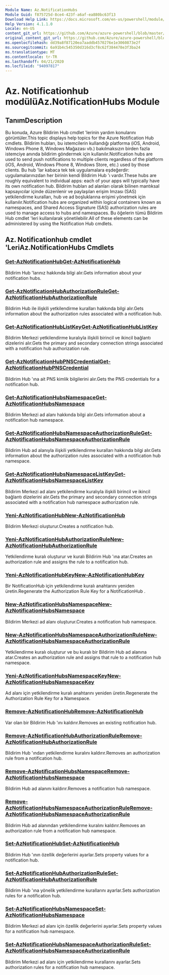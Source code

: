 ```yaml
---
Module Name: Az.NotificationHubs
Module Guid: f875725d-8ce4-423f-a6af-ea880bc63f13
Download Help Link: https://docs.microsoft.com/en-us/powershell/module/az.notificationhubs
Help Version: 4.1.1.0
Locale: en-US
content_git_url: https://github.com/Azure/azure-powershell/blob/master/src/NotificationHubs/NotificationHubs/help/Az.NotificationHubs.md
original_content_git_url: https://github.com/Azure/azure-powershell/blob/master/src/NotificationHubs/NotificationHubs/help/Az.NotificationHubs.md
ms.openlocfilehash: dd39a8f87120ea7aaddb4570276e1e3060873e2f
ms.sourcegitcommit: 6a91b4c545350d316d3cf8c62f384478e3f3ba24
ms.translationtype: MT
ms.contentlocale: tr-TR
ms.lasthandoff: 04/21/2020
ms.locfileid: "94097817"
---
```

# <span data-ttu-id="5e757-101">Az. Notificationhub modülü</span><span class="sxs-lookup"><span data-stu-id="5e757-101">Az.NotificationHubs Module</span></span>
## <span data-ttu-id="5e757-102">Tanım</span><span class="sxs-lookup"><span data-stu-id="5e757-102">Description</span></span>
<span data-ttu-id="5e757-103">Bu konuda, Azure Bildirim Hub cmdlet 'lerinin yardım konularını görüntüler.</span><span class="sxs-lookup"><span data-stu-id="5e757-103">This topic displays help topics for the Azure Notification Hub cmdlets.</span></span> <span data-ttu-id="5e757-104">Bildirim hubları, bu istemcilerin kullandığı platforma (iOS, Android, Windows Phone 8, Windows Mağazası vb.) bakılmaksızın birden fazla istemciye anında bildirim göndermek için kullanılır.</span><span class="sxs-lookup"><span data-stu-id="5e757-104">Notification hubs are used to send push notifications to multiple clients regardless of the platform (iOS, Android, Windows Phone 8, Windows Store, etc.) used by those clients.</span></span> <span data-ttu-id="5e757-105">Bu hub 'lar kabaca tek tek uygulamalara eşdeğerdir: uygulamalarınızdan her birinin kendi Bildirim Hub 'ı vardır.</span><span class="sxs-lookup"><span data-stu-id="5e757-105">These hubs are roughly equivalent to individual apps: each of your apps will typically have its own notification hub.</span></span> <span data-ttu-id="5e757-106">Bildirim hubları ad alanları olarak bilinen mantıksal kapsayıcılar içinde düzenlenir ve paylaşılan erişim Imzası (SAS) yetkilendirme kuralları, hub ve ad boşluklarına erişimi yönetmek için kullanılır.</span><span class="sxs-lookup"><span data-stu-id="5e757-106">Notification hubs are organized within logical containers known as namespaces, and Shared Access Signature (SAS) authorization rules are used to manage access to hubs and namespaces.</span></span> <span data-ttu-id="5e757-107">Bu öğelerin tümü Bildirim Hub cmdlet 'leri kullanılarak yönetilebilir.</span><span class="sxs-lookup"><span data-stu-id="5e757-107">All of these elements can be administered by using the Notification Hub cmdlets.</span></span>

## <span data-ttu-id="5e757-108">Az. Notificationhub cmdlet 'Leri</span><span class="sxs-lookup"><span data-stu-id="5e757-108">Az.NotificationHubs Cmdlets</span></span>
### [<span data-ttu-id="5e757-109">Get-AzNotificationHub</span><span class="sxs-lookup"><span data-stu-id="5e757-109">Get-AzNotificationHub</span></span>](Get-AzNotificationHub.md)
<span data-ttu-id="5e757-110">Bildirim Hub 'larınız hakkında bilgi alır.</span><span class="sxs-lookup"><span data-stu-id="5e757-110">Gets information about your notification hubs.</span></span>

### [<span data-ttu-id="5e757-111">Get-AzNotificationHubAuthorizationRule</span><span class="sxs-lookup"><span data-stu-id="5e757-111">Get-AzNotificationHubAuthorizationRule</span></span>](Get-AzNotificationHubAuthorizationRule.md)
<span data-ttu-id="5e757-112">Bildirim Hub ile ilişkili yetkilendirme kuralları hakkında bilgi alır.</span><span class="sxs-lookup"><span data-stu-id="5e757-112">Gets information about the authorization rules associated with a notification hub.</span></span>

### [<span data-ttu-id="5e757-113">Get-AzNotificationHubListKey</span><span class="sxs-lookup"><span data-stu-id="5e757-113">Get-AzNotificationHubListKey</span></span>](Get-AzNotificationHubListKey.md)
<span data-ttu-id="5e757-114">Bildirim Merkezi yetkilendirme kuralıyla ilişkili birincil ve ikincil bağlantı dizelerini alır.</span><span class="sxs-lookup"><span data-stu-id="5e757-114">Gets the primary and secondary connection strings associated with a notification hub authorization rule.</span></span>

### [<span data-ttu-id="5e757-115">Get-AzNotificationHubPNSCredential</span><span class="sxs-lookup"><span data-stu-id="5e757-115">Get-AzNotificationHubPNSCredential</span></span>](Get-AzNotificationHubPNSCredential.md)
<span data-ttu-id="5e757-116">Bildirim Hub 'ına ait PNS kimlik bilgilerini alır.</span><span class="sxs-lookup"><span data-stu-id="5e757-116">Gets the PNS credentials for a notification hub.</span></span>

### [<span data-ttu-id="5e757-117">Get-AzNotificationHubsNamespace</span><span class="sxs-lookup"><span data-stu-id="5e757-117">Get-AzNotificationHubsNamespace</span></span>](Get-AzNotificationHubsNamespace.md)
<span data-ttu-id="5e757-118">Bildirim Merkezi ad alanı hakkında bilgi alır.</span><span class="sxs-lookup"><span data-stu-id="5e757-118">Gets information about a notification hub namespace.</span></span>

### [<span data-ttu-id="5e757-119">Get-AzNotificationHubsNamespaceAuthorizationRule</span><span class="sxs-lookup"><span data-stu-id="5e757-119">Get-AzNotificationHubsNamespaceAuthorizationRule</span></span>](Get-AzNotificationHubsNamespaceAuthorizationRule.md)
<span data-ttu-id="5e757-120">Bildirim Hub ad alanıyla ilişkili yetkilendirme kuralları hakkında bilgi alır.</span><span class="sxs-lookup"><span data-stu-id="5e757-120">Gets information about the authorization rules associated with a notification hub namespace.</span></span>

### [<span data-ttu-id="5e757-121">Get-AzNotificationHubsNamespaceListKey</span><span class="sxs-lookup"><span data-stu-id="5e757-121">Get-AzNotificationHubsNamespaceListKey</span></span>](Get-AzNotificationHubsNamespaceListKey.md)
<span data-ttu-id="5e757-122">Bildirim Merkezi ad alanı yetkilendirme kuralıyla ilişkili birincil ve ikincil bağlantı dizelerini alır.</span><span class="sxs-lookup"><span data-stu-id="5e757-122">Gets the primary and secondary connection strings associated with a notification hub namespace authorization rule.</span></span>

### [<span data-ttu-id="5e757-123">Yeni-AzNotificationHub</span><span class="sxs-lookup"><span data-stu-id="5e757-123">New-AzNotificationHub</span></span>](New-AzNotificationHub.md)
<span data-ttu-id="5e757-124">Bildirim Merkezi oluşturur.</span><span class="sxs-lookup"><span data-stu-id="5e757-124">Creates a notification hub.</span></span>

### [<span data-ttu-id="5e757-125">Yeni-AzNotificationHubAuthorizationRule</span><span class="sxs-lookup"><span data-stu-id="5e757-125">New-AzNotificationHubAuthorizationRule</span></span>](New-AzNotificationHubAuthorizationRule.md)
<span data-ttu-id="5e757-126">Yetkilendirme kuralı oluşturur ve kuralı Bildirim Hub 'ına atar.</span><span class="sxs-lookup"><span data-stu-id="5e757-126">Creates an authorization rule and assigns the rule to a notification hub.</span></span>

### [<span data-ttu-id="5e757-127">Yeni-AzNotificationHubKey</span><span class="sxs-lookup"><span data-stu-id="5e757-127">New-AzNotificationHubKey</span></span>](New-AzNotificationHubKey.md)
<span data-ttu-id="5e757-128">Bir NotificationHub için yetkilendirme kuralı anahtarını yeniden üretin.</span><span class="sxs-lookup"><span data-stu-id="5e757-128">Regenerate the Authorization Rule Key for a NotificationHub .</span></span>

### [<span data-ttu-id="5e757-129">New-AzNotificationHubsNamespace</span><span class="sxs-lookup"><span data-stu-id="5e757-129">New-AzNotificationHubsNamespace</span></span>](New-AzNotificationHubsNamespace.md)
<span data-ttu-id="5e757-130">Bildirim Merkezi ad alanı oluşturur.</span><span class="sxs-lookup"><span data-stu-id="5e757-130">Creates a notification hub namespace.</span></span>

### [<span data-ttu-id="5e757-131">New-AzNotificationHubsNamespaceAuthorizationRule</span><span class="sxs-lookup"><span data-stu-id="5e757-131">New-AzNotificationHubsNamespaceAuthorizationRule</span></span>](New-AzNotificationHubsNamespaceAuthorizationRule.md)
<span data-ttu-id="5e757-132">Yetkilendirme kuralı oluşturur ve bu kuralı bir Bildirim Hub ad alanına atar.</span><span class="sxs-lookup"><span data-stu-id="5e757-132">Creates an authorization rule and assigns that rule to a notification hub namespace.</span></span>

### [<span data-ttu-id="5e757-133">Yeni-AzNotificationHubsNamespaceKey</span><span class="sxs-lookup"><span data-stu-id="5e757-133">New-AzNotificationHubsNamespaceKey</span></span>](New-AzNotificationHubsNamespaceKey.md)
<span data-ttu-id="5e757-134">Ad alanı için yetkilendirme kuralı anahtarını yeniden üretin.</span><span class="sxs-lookup"><span data-stu-id="5e757-134">Regenerate the Authorization Rule Key for a Namespace.</span></span>

### [<span data-ttu-id="5e757-135">Remove-AzNotificationHub</span><span class="sxs-lookup"><span data-stu-id="5e757-135">Remove-AzNotificationHub</span></span>](Remove-AzNotificationHub.md)
<span data-ttu-id="5e757-136">Var olan bir Bildirim Hub 'ını kaldırır.</span><span class="sxs-lookup"><span data-stu-id="5e757-136">Removes an existing notification hub.</span></span>

### [<span data-ttu-id="5e757-137">Remove-AzNotificationHubAuthorizationRule</span><span class="sxs-lookup"><span data-stu-id="5e757-137">Remove-AzNotificationHubAuthorizationRule</span></span>](Remove-AzNotificationHubAuthorizationRule.md)
<span data-ttu-id="5e757-138">Bildirim Hub 'ından yetkilendirme kuralını kaldırır.</span><span class="sxs-lookup"><span data-stu-id="5e757-138">Removes an authorization rule from a notification hub.</span></span>

### [<span data-ttu-id="5e757-139">Remove-AzNotificationHubsNamespace</span><span class="sxs-lookup"><span data-stu-id="5e757-139">Remove-AzNotificationHubsNamespace</span></span>](Remove-AzNotificationHubsNamespace.md)
<span data-ttu-id="5e757-140">Bildirim Hub ad alanını kaldırır.</span><span class="sxs-lookup"><span data-stu-id="5e757-140">Removes a notification hub namespace.</span></span>

### [<span data-ttu-id="5e757-141">Remove-AzNotificationHubsNamespaceAuthorizationRule</span><span class="sxs-lookup"><span data-stu-id="5e757-141">Remove-AzNotificationHubsNamespaceAuthorizationRule</span></span>](Remove-AzNotificationHubsNamespaceAuthorizationRule.md)
<span data-ttu-id="5e757-142">Bildirim Hub ad alanından yetkilendirme kuralını kaldırır.</span><span class="sxs-lookup"><span data-stu-id="5e757-142">Removes an authorization rule from a notification hub namespace.</span></span>

### [<span data-ttu-id="5e757-143">Set-AzNotificationHub</span><span class="sxs-lookup"><span data-stu-id="5e757-143">Set-AzNotificationHub</span></span>](Set-AzNotificationHub.md)
<span data-ttu-id="5e757-144">Bildirim Hub 'ının özellik değerlerini ayarlar.</span><span class="sxs-lookup"><span data-stu-id="5e757-144">Sets property values for a notification hub.</span></span>

### [<span data-ttu-id="5e757-145">Set-AzNotificationHubAuthorizationRule</span><span class="sxs-lookup"><span data-stu-id="5e757-145">Set-AzNotificationHubAuthorizationRule</span></span>](Set-AzNotificationHubAuthorizationRule.md)
<span data-ttu-id="5e757-146">Bildirim Hub 'ına yönelik yetkilendirme kurallarını ayarlar.</span><span class="sxs-lookup"><span data-stu-id="5e757-146">Sets authorization rules for a notification hub.</span></span>

### [<span data-ttu-id="5e757-147">Set-AzNotificationHubsNamespace</span><span class="sxs-lookup"><span data-stu-id="5e757-147">Set-AzNotificationHubsNamespace</span></span>](Set-AzNotificationHubsNamespace.md)
<span data-ttu-id="5e757-148">Bildirim Merkezi ad alanı için özellik değerlerini ayarlar.</span><span class="sxs-lookup"><span data-stu-id="5e757-148">Sets property values for a notification hub namespace.</span></span>

### [<span data-ttu-id="5e757-149">Set-AzNotificationHubsNamespaceAuthorizationRule</span><span class="sxs-lookup"><span data-stu-id="5e757-149">Set-AzNotificationHubsNamespaceAuthorizationRule</span></span>](Set-AzNotificationHubsNamespaceAuthorizationRule.md)
<span data-ttu-id="5e757-150">Bildirim Merkezi ad alanı için yetkilendirme kurallarını ayarlar.</span><span class="sxs-lookup"><span data-stu-id="5e757-150">Sets authorization rules for a notification hub namespace.</span></span>

